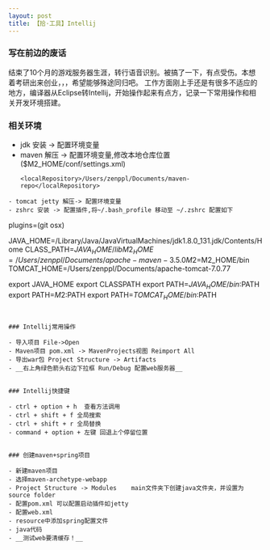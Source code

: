 ```yaml
---
layout: post
title: 【拾·工具】Intellij
---
```


### 写在前边的废话

结束了10个月的游戏服务器生涯，转行语音识别。被搞了一下，有点受伤。本想着考研出来创业，，，希望能够殊途同归吧。
工作方面刚上手还是有很多不适应的地方，编译器从Eclipse转Intellij，开始操作起来有点方，记录一下常用操作和相关开发环境搭建。

### 相关环境

- jdk 安装 -> 配置环境变量
- maven 解压 -> 配置环境变量,修改本地仓库位置 ($M2_HOME/conf/settings.xml)
   ```
   <localRepository>/Users/zenppl/Documents/maven-repo</localRepository>
```  
- tomcat jetty 解压-> 配置环境变量
- zshrc 安装 -> 配置插件,将~/.bash_profile 移动至 ~/.zshrc 配置如下

```
plugins=(git osx)

JAVA_HOME=/Library/Java/JavaVirtualMachines/jdk1.8.0_131.jdk/Contents/Home
CLASS_PATH=$JAVA_HOME/lib
M2_HOME=/Users/zenppl/Documents/apache-maven-3.5.0
M2=$M2_HOME/bin
TOMCAT_HOME=/Users/zenppl/Documents/apache-tomcat-7.0.77

export JAVA_HOME
export CLASSPATH
export PATH=$JAVA_HOME/bin:$PATH
export PATH=$M2:$PATH
export PATH=$TOMCAT_HOME/bin:$PATH

```


### Intellij常用操作

- 导入项目 File->Open 
- Maven项目 pom.xml -> MavenProjects视图 Reimport All
- 导出war包 Project Structure -> Artifacts 
- __右上角绿色箭头右边下拉框 Run/Debug 配置web服务器__


### Intellij快捷键

- ctrl + option + h  查看方法调用
- ctrl + shift + f 全局搜索
- ctrl + shift + r 全局替换
- command + option + 左键 回退上个停留位置


### 创建maven+spring项目

- 新建maven项目   
- 选择maven-archetype-webapp
- Project Structure -> Modules    main文件夹下创建java文件夹，并设置为source folder
- 配置pom.xml 可以配置启动插件如jetty
- 配置web.xml
- resource中添加spring配置文件
- java代码
- __测试web要清缓存！__